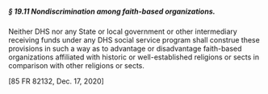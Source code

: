 ##### § 19.11 Nondiscrimination among faith-based organizations. #####

Neither DHS nor any State or local government or other intermediary receiving funds under any DHS social service program shall construe these provisions in such a way as to advantage or disadvantage faith-based organizations affiliated with historic or well-established religions or sects in comparison with other religions or sects.

[85 FR 82132, Dec. 17, 2020]